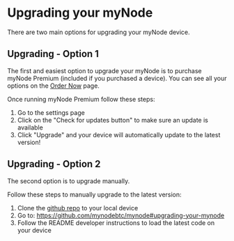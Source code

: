 # Upgrading your myNode
There are two main options for upgrading your myNode device.

## Upgrading - Option 1

The first and easiest option to upgrade your myNode is to purchase myNode Premium (included if you purchased a device). You can see all your options on the [Order Now](https://mynodebtc.com/order_now) page.

Once running myNode Premium follow these steps:

1. Go to the settings page
2. Click on the "Check for updates button" to make sure an update is available
3. Click "Upgrade" and your device will automatically update to the latest version!


## Upgrading - Option 2

The second option is to upgrade manually.

Follow these steps to manually upgrade to the latest version:

1. Clone the [github repo](https://github.com/mynodebtc/mynode) to your local device
2. Go to: https://github.com/mynodebtc/mynode#upgrading-your-mynode
3. Follow the README developer instructions to load the latest code on your device
